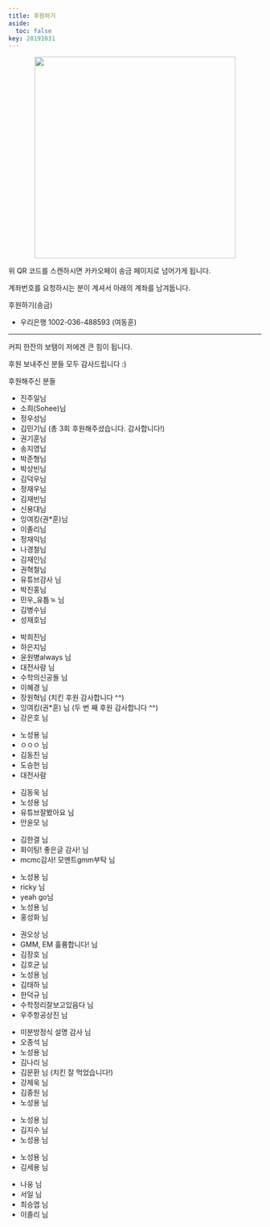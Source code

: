 ```yaml
---
title: 후원하기
aside:
  toc: false
key: 20191031
---
```


<p align="center">
<img width = "400" src = "https://raw.githubusercontent.com/angeloyeo/angeloyeo.github.io/master/pics/donation/kakao_donation_QR.png">
</p>

위 QR 코드를 스캔하시면 카카오페이 송금 페이지로 넘어가게 됩니다.

계좌번호를 요청하시는 분이 계셔서 아래의 계좌를 남겨둡니다.

후원하기(송금)
- 우리은행 1002-036-488593 (여동훈)

------

커피 한잔의 보탬이 저에겐 큰 힘이 됩니다. 

후원 보내주신 분들 모두 감사드립니다 :)

후원해주신 분들

* 진주일님
* 소희(Sohee)님
* 정우성님
* 김민기님 (총 3회 후원해주셨습니다. 감사합니다!)
* 권기훈님
* 송지영님
* 박준형님
* 박상빈님
* 김덕우님
* 정재우님
* 김재빈님
* 신용대님
* 잉여킹(권\*훈)님
* 이졸리님
* 정재익님
* 나경철님
* 김재인님
* 권혁철님
* 유튜브감사 님
* 박진홍님
* 민우_유툽ㄳ 님
* 김병수님
* 성재호님

[//]:# (12월)

* 박희진님
* 하은지님
* 윤원병always 님
* 대전사람 님
* 수학의신공돌 님
* 이혜경 님
* 장원혁님 (치킨 후원 감사합니다 ^^)
* 잉여킹(권*훈) 님 (두 번 째 후원 감사합니다 ^^)
* 강은호 님

[//]:# (1월)

* 노성용 님
* ㅇㅇㅇ 님
* 김동진 님
* 도승헌 님
* 대전사람 

[//]:# (2월)

* 김동욱 님
* 노성용 님
* 유튜브잘봤아요 님
* 안윤모 님

[//]:# (3월)

* 김한결 님
* 화이팅! 좋은글 감사! 님
* mcmc감사! 모멘트gmm부탁 님

[//]:# (4월)
* 노성용 님
* ricky 님
* yeah go님
* 노성용 님
* 홍성화 님

[//]:# (5월)
* 권오상 님
* GMM, EM 훌륭합니다! 님
* 김장호 님
* 김호균 님
* 노성용 님
* 김태하 님
* 한덕규 님
* 수학정리잘보고있음다 님
* 우주항공상진 님

[//]:# (6월)
* 미분방정식 설명 감사 님
* 오종석 님
* 노성용 님
* 김나리 님
* 김문환 님 (치킨 잘 먹었습니다!)
* 강제욱 님
* 김중원 님
* 노성용 님

[//]:# (7월)
* 노성용 님
* 김지수 님
* 노성용 님

[//]:# (8월)
* 노성용 님
* 김세용 님

[//]:# (9월)
* 나웅 님
* 서일 님
* 최승엽 님
* 이졸리 님

